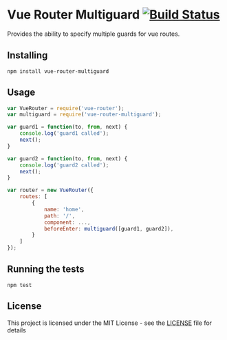 # Vue Router Multiguard [![Build Status](https://travis-ci.org/atanas-angelov-dev/vue-router-multiguard.svg?branch=master)](https://travis-ci.org/atanas-angelov-dev/vue-router-multiguard)

Provides the ability to specify multiple guards for vue routes.

## Installing

`npm install vue-router-multiguard`

## Usage

```js
var VueRouter = require('vue-router');
var multiguard = require('vue-router-multiguard');

var guard1 = function(to, from, next) {
	console.log('guard1 called');
	next();
}

var guard2 = function(to, from, next) {
	console.log('guard2 called');
	next();
}

var router = new VueRouter({
	routes: [
		{
			name: 'home',
			path: '/',
			component: ...,
			beforeEnter: multiguard([guard1, guard2]),
		}
	]
});
```

## Running the tests

`npm test`

## License

This project is licensed under the MIT License - see the [LICENSE](LICENSE) file for details
